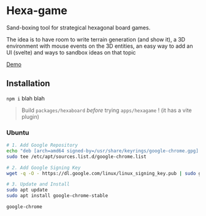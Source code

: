 # Hexa-game

Sand-boxing tool for strategical hexagonal board games.

The idea is to have room to write terrain generation (and show it), a 3D environment with mouse events on the 3D entities, an easy way to add an UI (svelte) and ways to sandbox ideas on that topic

[Demo](https://hexboard.netlify.app/)

## Installation

`npm i` blah blah

> Build `packages/hexaboard` *before* trying `apps/hexagame` ! (it has a vite plugin)

### Ubuntu

```bash
# 1. Add Google Repository
echo "deb [arch=amd64 signed-by=/usr/share/keyrings/google-chrome.gpg] http://dl.google.com/linux/chrome/deb/ stable main" | \
sudo tee /etc/apt/sources.list.d/google-chrome.list

# 2. Add Google Signing Key
wget -q -O - https://dl.google.com/linux/linux_signing_key.pub | sudo gpg --dearmor -o /usr/share/keyrings/google-chrome.gpg

# 3. Update and Install
sudo apt update
sudo apt install google-chrome-stable

google-chrome
```
